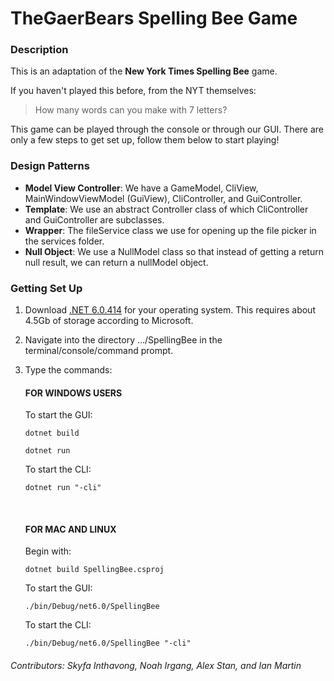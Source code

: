 # TheGaerBears Spelling Bee Game
### Description
<p>This is an adaptation of the <b>New York Times Spelling Bee</b> game. </p>
<p>If you haven't played this before, from the NYT themselves:</p>
<blockquote>
    How many words can you make with 7 letters?
</blockquote>

<p>This game can be played through the console or through our GUI. There are only a few steps to get set up,
follow them below to start playing!</p>

### Design Patterns
<p>
    <ul>
    <li><b>Model View Controller</b>: We have a GameModel, CliView, MainWindowViewModel (GuiView), CliController, and GuiController.</li>
    <li><b>Template</b>: We use an abstract Controller class of which CliController and GuiController are subclasses.</li>
    <li><b>Wrapper</b>: The fileService class we use for opening up the file picker in the services folder.</li>
    <li><b>Null Object</b>: We use a NullModel class so that instead of getting a return null result, we can return a nullModel object.</li>
    </ul>
</p>

### Getting Set Up
1. <p>Download <a href=https://dotnet.microsoft.com/en-us/download/dotnet/6.0>.NET 6.0.414</a> for your operating system. This requires about 4.5Gb of storage according to Microsoft.</p>

2. <p>Navigate into the directory .../SpellingBee in the terminal/console/command prompt.</p>

3. Type the commands:
    #### FOR WINDOWS USERS
    <p>To start the GUI:</p>
    
    ```
    dotnet build
    ```
    ```
    dotnet run
    ```
    
    <p>To start the CLI:</p>
    
    ```
    dotnet run "-cli"
    ```
    <br/>

    #### FOR MAC AND LINUX
    <p>Begin with:</p>
    
    ```
    dotnet build SpellingBee.csproj
    ```
    
    <p>To start the GUI:</p>
    
    ```
    ./bin/Debug/net6.0/SpellingBee
    ```
    
    <p>To start the CLI:</p>

    ```
    ./bin/Debug/net6.0/SpellingBee "-cli"
    ```
    
 ###### Contributors: Skyfa Inthavong, Noah Irgang, Alex Stan, and Ian Martin
